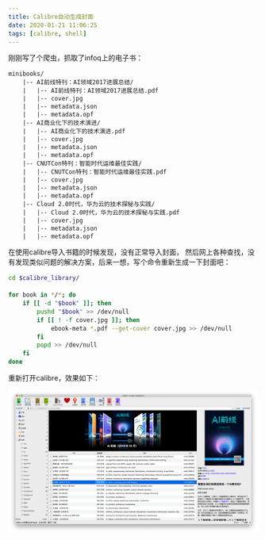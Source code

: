 ```yaml
---
title: Calibre自动生成封面
date: 2020-01-21 11:06:25
tags: [calibre, shell]
---
```


刚刚写了个爬虫，抓取了infoq上的电子书：

```
minibooks/
    |-- AI前线特刊：AI领域2017进展总结/
    |   |-- AI前线特刊：AI领域2017进展总结.pdf
    |   |-- cover.jpg
    |   |-- metadata.json
    |   |-- metadata.opf
    |-- AI商业化下的技术演进/
    |   |-- AI商业化下的技术演进.pdf
    |   |-- cover.jpg
    |   |-- metadata.json
    |   |-- metadata.opf
    |-- CNUTCon特刊：智能时代运维最佳实践/
    |   |-- CNUTCon特刊：智能时代运维最佳实践.pdf
    |   |-- cover.jpg
    |   |-- metadata.json
    |   |-- metadata.opf
    |-- Cloud 2.0时代，华为云的技术探秘与实践/
    |   |-- Cloud 2.0时代，华为云的技术探秘与实践.pdf
    |   |-- cover.jpg
    |   |-- metadata.json
    |   |-- metadata.opf
```

<!--more-->

在使用calibre导入书籍的时候发现，没有正常导入封面，
然后网上各种查找，没有发现类似问题的解决方案，后来一想，写个命令重新生成一下封面吧：

```bash
cd $calibre_library/

for book in */*; do
    if [[ -d "$book" ]]; then
        pushd "$book" >> /dev/null
        if [[ ! -f cover.jpg ]]; then
            ebook-meta *.pdf --get-cover cover.jpg >> /dev/null
        fi
        popd >> /dev/null
    fi
done
```

重新打开calibre，效果如下：

![](/images/calibre-auto-cover-1.png)

